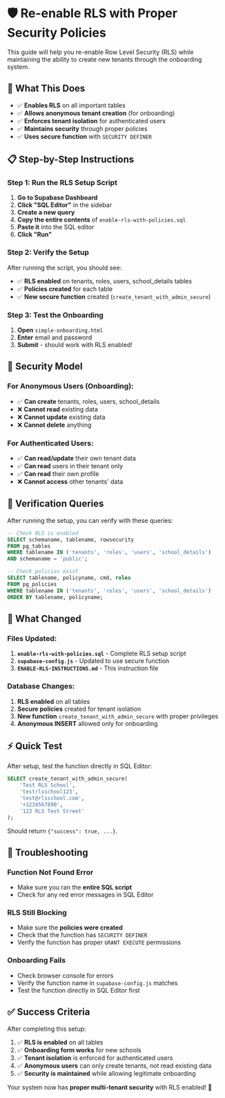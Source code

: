 # 🛡️ Re-enable RLS with Proper Security Policies

This guide will help you re-enable Row Level Security (RLS) while maintaining the ability to create new tenants through the onboarding system.

## 🎯 **What This Does**

- ✅ **Enables RLS** on all important tables
- ✅ **Allows anonymous tenant creation** (for onboarding)
- ✅ **Enforces tenant isolation** for authenticated users
- ✅ **Maintains security** through proper policies
- ✅ **Uses secure function** with `SECURITY DEFINER`

## 📋 **Step-by-Step Instructions**

### Step 1: Run the RLS Setup Script

1. **Go to Supabase Dashboard**
2. **Click "SQL Editor"** in the sidebar
3. **Create a new query**
4. **Copy the entire contents** of `enable-rls-with-policies.sql`
5. **Paste it** into the SQL editor
6. **Click "Run"**

### Step 2: Verify the Setup

After running the script, you should see:
- ✅ **RLS enabled** on tenants, roles, users, school_details tables
- ✅ **Policies created** for each table
- ✅ **New secure function** created (`create_tenant_with_admin_secure`)

### Step 3: Test the Onboarding

1. **Open** `simple-onboarding.html`
2. **Enter** email and password
3. **Submit** - should work with RLS enabled!

## 🔐 **Security Model**

### **For Anonymous Users (Onboarding):**
- ✅ **Can create** tenants, roles, users, school_details
- ❌ **Cannot read** existing data
- ❌ **Cannot update** existing data
- ❌ **Cannot delete** anything

### **For Authenticated Users:**
- ✅ **Can read/update** their own tenant data
- ✅ **Can read** users in their tenant only
- ✅ **Can read** their own profile
- ❌ **Cannot access** other tenants' data

## 🧪 **Verification Queries**

After running the setup, you can verify with these queries:

```sql
-- Check RLS is enabled
SELECT schemaname, tablename, rowsecurity 
FROM pg_tables 
WHERE tablename IN ('tenants', 'roles', 'users', 'school_details') 
AND schemaname = 'public';
```

```sql
-- Check policies exist
SELECT tablename, policyname, cmd, roles
FROM pg_policies 
WHERE tablename IN ('tenants', 'roles', 'users', 'school_details')
ORDER BY tablename, policyname;
```

## 🔧 **What Changed**

### **Files Updated:**
1. **`enable-rls-with-policies.sql`** - Complete RLS setup script
2. **`supabase-config.js`** - Updated to use secure function
3. **`ENABLE-RLS-INSTRUCTIONS.md`** - This instruction file

### **Database Changes:**
1. **RLS enabled** on all tables
2. **Secure policies** created for tenant isolation
3. **New function** `create_tenant_with_admin_secure` with proper privileges
4. **Anonymous INSERT** allowed only for onboarding

## ⚡ **Quick Test**

After setup, test the function directly in SQL Editor:

```sql
SELECT create_tenant_with_admin_secure(
    'Test RLS School',
    'testrlsschool123',
    'test@rlsschool.com',
    '+1234567890',
    '123 RLS Test Street'
);
```

Should return `{"success": true, ...}`.

## 🚨 **Troubleshooting**

### Function Not Found Error
- Make sure you ran the **entire SQL script**
- Check for any red error messages in SQL Editor

### RLS Still Blocking
- Make sure the **policies were created**
- Check that the function has `SECURITY DEFINER`
- Verify the function has proper `GRANT EXECUTE` permissions

### Onboarding Fails
- Check browser console for errors
- Verify the function name in `supabase-config.js` matches
- Test the function directly in SQL Editor first

## ✅ **Success Criteria**

After completing this setup:

1. ✅ **RLS is enabled** on all tables
2. ✅ **Onboarding form works** for new schools
3. ✅ **Tenant isolation** is enforced for authenticated users
4. ✅ **Anonymous users** can only create tenants, not read existing data
5. ✅ **Security is maintained** while allowing legitimate onboarding

Your system now has **proper multi-tenant security** with RLS enabled! 🎉
